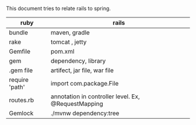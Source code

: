 This document tries to relate rails to spring.

| ruby |rails|
|--|--|
| bundle | maven, gradle|
|rake|tomcat , jetty|
|Gemfile|pom.xml|
|gem| dependency, library|
|.gem file| artifect, jar file, war file|
|require 'path'| import com.package.File|
|routes.rb| annotation in controller level. Ex, @RequestMapping|
|Gemlock|  ./mvnw dependency:tree|
